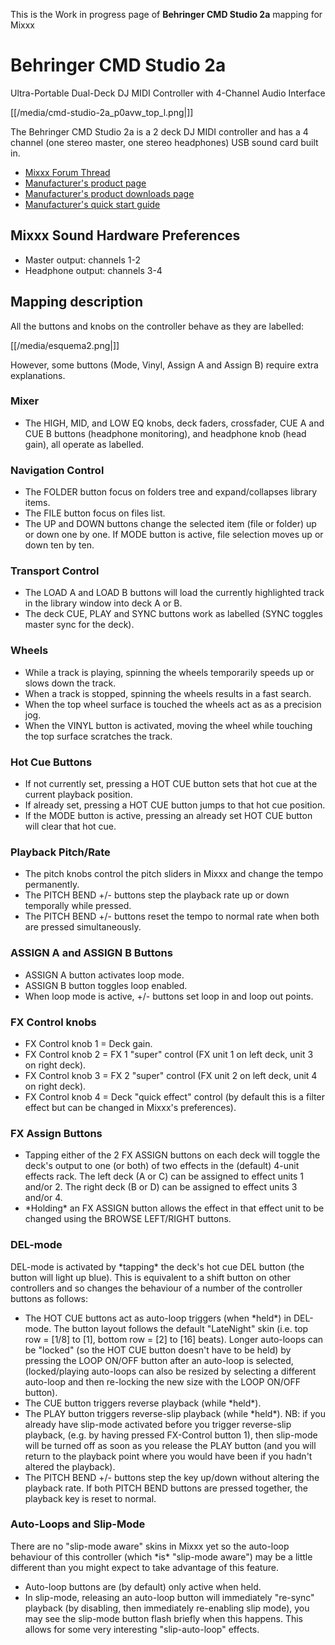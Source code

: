 This is the Work in progress page of **Behringer CMD Studio 2a** mapping
for Mixxx

# Behringer CMD Studio 2a

Ultra-Portable Dual-Deck DJ MIDI Controller with 4-Channel Audio
Interface

[[/media/cmd-studio-2a_p0avw_top_l.png|]]

The Behringer CMD Studio 2a is a 2 deck DJ MIDI controller and has a 4
channel (one stereo master, one stereo headphones) USB sound card built
in.

  - [Mixxx Forum
    Thread](https://www.mixxx.org/forums/viewtopic.php?f=7&t=9359)
  - [Manufacturer's product
    page](https://www.musictri.be/Categories/Behringer/Computer-Audio/DJ-Controllers/CMD-STUDIO-2A/p/P0AVW)
  - [Manufacturer's product downloads
    page](http://www.musictri.be/Categories/Behringer/Computer-Audio/DJ-Controllers/CMD-STUDIO-2A/p/P0AVW/downloads)
  - [Manufacturer's quick start
    guide](https://media.music-group.com/media/PLM/data/docs/P0AVW/CMD%20STUDIO%202A_QSG_WW.pdf)

## Mixxx Sound Hardware Preferences

  - Master output: channels 1-2
  - Headphone output: channels 3-4

## Mapping description

All the buttons and knobs on the controller behave as they are labelled:

[[/media/esquema2.png|]]

However, some buttons (Mode, Vinyl, Assign A and Assign B) require extra
explanations.

### Mixer

  - The HIGH, MID, and LOW EQ knobs, deck faders, crossfader, CUE A and
    CUE B buttons (headphone monitoring), and headphone knob (head
    gain), all operate as labelled.

### Navigation Control

  - The FOLDER button focus on folders tree and expand/collapses library
    items.
  - The FILE button focus on files list.
  - The UP and DOWN buttons change the selected item (file or folder) up
    or down one by one. If MODE button is active, file selection moves
    up or down ten by ten.

### Transport Control

  - The LOAD A and LOAD B buttons will load the currently highlighted
    track in the library window into deck A or B.
  - The deck CUE, PLAY and SYNC buttons work as labelled (SYNC toggles
    master sync for the deck).

### Wheels

  - While a track is playing, spinning the wheels temporarily speeds up
    or slows down the track.
  - When a track is stopped, spinning the wheels results in a fast
    search.
  - When the top wheel surface is touched the wheels act as as a
    precision jog.
  - When the VINYL button is activated, moving the wheel while touching
    the top surface scratches the track.

### Hot Cue Buttons

  - If not currently set, pressing a HOT CUE button sets that hot cue at
    the current playback position.
  - If already set, pressing a HOT CUE button jumps to that hot cue
    position.
  - If the MODE button is active, pressing an already set HOT CUE button
    will clear that hot cue.

### Playback Pitch/Rate

  - The pitch knobs control the pitch sliders in Mixxx and change the
    tempo permanently.
  - The PITCH BEND +/- buttons step the playback rate up or down
    temporally while pressed.
  - The PITCH BEND +/- buttons reset the tempo to normal rate when both
    are pressed simultaneously.

### ASSIGN A and ASSIGN B Buttons

  - ASSIGN A button activates loop mode.
  - ASSIGN B button toggles loop enabled.
  - When loop mode is active, +/- buttons set loop in and loop out
    points.

### FX Control knobs

  - FX Control knob 1 = Deck gain.
  - FX Control knob 2 = FX 1 "super" control (FX unit 1 on left deck,
    unit 3 on right deck).
  - FX Control knob 3 = FX 2 "super" control (FX unit 2 on left deck,
    unit 4 on right deck).
  - FX Control knob 4 = Deck "quick effect" control (by default this is
    a filter effect but can be changed in Mixxx's preferences).

### FX Assign Buttons

  - Tapping either of the 2 FX ASSIGN buttons on each deck will toggle
    the deck's output to one (or both) of two effects in the (default)
    4-unit effects rack. The left deck (A or C) can be assigned to
    effect units 1 and/or 2. The right deck (B or D) can be assigned to
    effect units 3 and/or 4.
  - \*Holding\* an FX ASSIGN button allows the effect in that effect
    unit to be changed using the BROWSE LEFT/RIGHT buttons.

### DEL-mode

DEL-mode is activated by \*tapping\* the deck's hot cue DEL button (the
button will light up blue). This is equivalent to a shift button on
other controllers and so changes the behaviour of a number of the
controller buttons as follows:

  - The HOT CUE buttons act as auto-loop triggers (when \*held\*) in
    DEL-mode. The button layout follows the default "LateNight" skin
    (i.e. top row = \[1/8\] to \[1\], bottom row = \[2\] to \[16\]
    beats). Longer auto-loops can be "locked" (so the HOT CUE button
    doesn't have to be held) by pressing the LOOP ON/OFF button after an
    auto-loop is selected, (locked/playing auto-loops can also be
    resized by selecting a different auto-loop and then re-locking the
    new size with the LOOP ON/OFF button).
  - The CUE button triggers reverse playback (while \*held\*).
  - The PLAY button triggers reverse-slip playback (while \*held\*). NB:
    if you already have slip-mode activated before you trigger
    reverse-slip playback, (e.g. by having pressed FX-Control button 1),
    then slip-mode will be turned off as soon as you release the PLAY
    button (and you will return to the playback point where you would
    have been if you hadn't altered the playback).
  - The PITCH BEND +/- buttons step the key up/down without altering the
    playback rate. If both PITCH BEND buttons are pressed together, the
    playback key is reset to normal.

### Auto-Loops and Slip-Mode

There are no "slip-mode aware" skins in Mixxx yet so the auto-loop
behaviour of this controller (which \*is\* "slip-mode aware") may be a
little different than you might expect to take advantage of this
feature.

  - Auto-loop buttons are (by default) only active when held.
  - In slip-mode, releasing an auto-loop button will immediately
    "re-sync" playback (by disabling, then immediately re-enabling slip
    mode), you may see the slip-mode button flash briefly when this
    happens. This allows for some very interesting "slip-auto-loop"
    effects.
